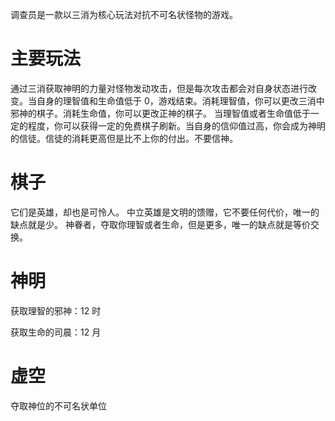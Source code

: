 调查员是一款以三消为核心玩法对抗不可名状怪物的游戏。

# 主要玩法

通过三消获取神明的力量对怪物发动攻击，但是每次攻击都会对自身状态进行改变。当自身的理智值和生命值低于 0，游戏结束。消耗理智值，你可以更改三消中邪神的棋子。消耗生命值，你可以更改正神的棋子。
当理智值或者生命值低于一定的程度，你可以获得一定的免费棋子刷新。当自身的信仰值过高，你会成为神明的信徒。信徒的消耗更高但是比不上你的付出。不要信神。

# 棋子

它们是英雄，却也是可怜人。
中立英雄是文明的馈赠，它不要任何代价，唯一的缺点就是少。
神眷者，夺取你理智或者生命，但是更多，唯一的缺点就是等价交换。

# 神明

获取理智的邪神：12 时

获取生命的司晨：12 月

# 虚空

夺取神位的不可名状单位
